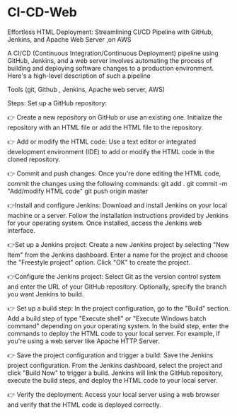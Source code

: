 # CI-CD-Web
Effortless HTML Deployment: Streamlining CI/CD Pipeline with GitHub, Jenkins, and Apache Web Server ,on AWS

A CI/CD (Continuous Integration/Continuous Deployment) pipeline using GitHub, Jenkins, and a web server involves automating the process of building and deploying software changes to a production environment. Here's a high-level description of such a pipeline

Tools
(git, Github , Jenkins, Apache web server, AWS)

Steps:
Set up a GitHub repository:

👉 Create a new repository on GitHub or use an existing one.
Initialize the repository with an HTML file or add the HTML file to the repository.

👉 Add or modify the HTML code:
Use a text editor or integrated development environment (IDE) to add or modify the HTML code in the cloned repository.

👉 Commit and push changes:
Once you're done editing the HTML code, commit the changes using the following commands:
git add . git commit -m "Add/modify HTML code" git push origin master

👉Install and configure Jenkins:
 Download and install Jenkins on your local machine or a server.
Follow the installation instructions provided by Jenkins for your operating system.
Once installed, access the Jenkins web interface.

👉Set up a Jenkins project:
 Create a new Jenkins project by selecting "New Item" from the Jenkins dashboard.
Enter a name for the project and choose the "Freestyle project" option.
Click "OK" to create the project.

👉Configure the Jenkins project:
Select Git as the version control system and enter the URL of your GitHub repository.
Optionally, specify the branch you want Jenkins to build.

👉 Set up a build step:
In the project configuration, go to the "Build" section.
Add a build step of type "Execute shell" or "Execute Windows batch command" depending on your operating system.
In the build step, enter the commands to deploy the HTML code to your local server. For example, if you're using a web server like Apache HTTP Server.

👉 Save the project configuration and trigger a build:
Save the Jenkins project configuration.
From the Jenkins dashboard, select the project and click "Build Now" to trigger a build.
Jenkins will link the GitHub repository, execute the build steps, and deploy the HTML code to your local server.

👉 Verify the deployment:
Access your local server using a web browser and verify that the HTML code is deployed correctly.
